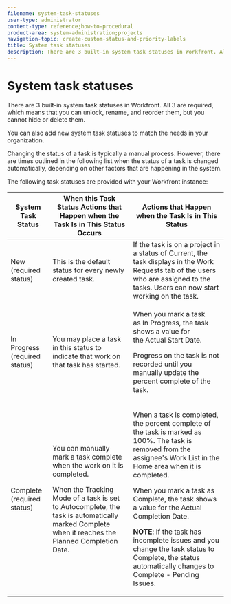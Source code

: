 ```yaml
---
filename: system-task-statuses
user-type: administrator
content-type: reference;how-to-procedural
product-area: system-administration;projects
navigation-topic: create-custom-status-and-priority-labels
title: System task statuses
description: There are 3 built-in system task statuses in Workfront. All 3 are required, which means that you can unlock, rename, and reorder them, but you cannot hide or delete them.
---
```


# System task statuses

There are 3 built-in system task statuses in Workfront. All 3 are required, which means that you can unlock, rename, and reorder them, but you cannot hide or delete them.

You can also add new system task statuses to match the needs in your organization.

Changing the status of a task is typically a manual process. However, there are times outlined in the following list when the status of a task is changed automatically, depending on other factors that are happening in the system.

The following task statuses are provided with your Workfront instance:

<table style="table-layout:auto"> 
 <col> 
 <col> 
 <col> 
 <thead> 
  <tr> 
   <th>System Task Status</th> 
   <th>When this Task Status Actions that Happen when the Task Is in This Status Occurs</th> 
   <th>Actions that Happen when the Task Is in This Status</th> 
  </tr> 
 </thead> 
 <tbody> 
  <tr> 
   <td>New (required status)</td> 
   <td>This is the default status for every newly created task.</td> 
   <td>If the task is on a project in a status of Current, the task displays in the Work Requests tab of the users who are assigned to the tasks. Users can now start working on the task.</td> 
  </tr> 
  <tr> 
   <td>In Progress (required status)</td> 
   <td>You may place a task in this status to indicate that work on that task has started.</td> 
   <td> <p>When you mark&nbsp;a task as&nbsp;In Progress, the task shows a value for the&nbsp;Actual Start Date.</p> <p>Progress on the task is not recorded until you manually update the percent complete of the task.</p> </td> 
  </tr> 
  <tr> 
   <td>Complete (required status)</td> 
   <td> <p>You can manually mark a task complete when the work on it is completed.</p> <p>When the Tracking Mode of a task is set to Autocomplete, the task is automatically marked Complete when it reaches the Planned Completion Date.</p> </td> 
   <td> <p>When a task is completed, the percent complete of the task is marked as 100%. The task is removed from the assignee's Work List in the Home area when it is completed.</p> <p>When you mark a task as Complete, the task shows a value for the Actual Completion&nbsp;Date.</p> <p><b>NOTE</b>: If the task has incomplete issues and you change the task status to Complete, the status automatically changes to Complete - Pending Issues.</p> </td> 
  </tr> 
 </tbody> 
</table>

